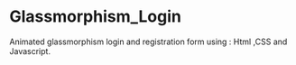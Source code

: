 # Glassmorphism_Login
Animated glassmorphism login and registration form using : Html ,CSS and Javascript.
